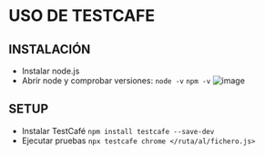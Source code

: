 # USO DE TESTCAFE
## INSTALACIÓN
- Instalar node.js
- Abrir node y comprobar versiones: `node -v` `npm -v`
![image](https://github.com/user-attachments/assets/7958d34f-f98e-49c5-bb59-129709889a75)

## SETUP
- Instalar TestCafé
`npm install testcafe --save-dev`
- Ejecutar pruebas
`npx testcafe chrome </ruta/al/fichero.js>`
